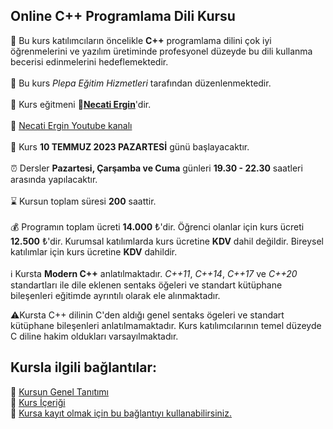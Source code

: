 ## Online C++ Programlama Dili Kursu

🎯 Bu kurs katılımcıların öncelikle __C++__ programlama dilini çok iyi öğrenmelerini ve yazılım üretiminde profesyonel düzeyde bu dili kullanma becerisi edinmelerini hedeflemektedir.<br><br>
🏫 Bu kurs _Plepa Eğitim Hizmetleri_ tarafından düzenlenmektedir.<br><br>
👨 Kurs eğitmeni **&#128279;[Necati Ergin](https://www.linkedin.com/in/necati-ergin-045768176/)**'dir.<br><br>
👨 [Necati Ergin Youtube kanalı](https://www.youtube.com/@necatiergin)<br><br>
📅 Kurs __10 TEMMUZ 2023 PAZARTESİ__ günü başlayacaktır. <br><br>
⏰ Dersler __Pazartesi, Çarşamba ve Cuma__ günleri __19.30 - 22.30__ saatleri arasında yapılacaktır.<br><br>
⌛ Kursun toplam süresi __200__ saattir. <br><br>
💰️ Programın toplam ücreti **14.000** &#8378;'dir. Öğrenci olanlar için kurs ücreti **12.500** &#8378;'dir. Kurumsal katılımlarda kurs ücretine **KDV** dahil değildir. Bireysel katılımlar için kurs ücretine **KDV** dahildir.<br><br>
ℹ️   Kursta __Modern C++__ anlatılmaktadır. _C++11_, _C++14_, _C++17_ ve _C++20_ standartları ile dile eklenen sentaks öğeleri ve standart kütüphane bileşenleri eğitimde ayrıntılı olarak ele alınmaktadır. <br>

⚠Kursta C++ dilinin C'den aldığı genel sentaks ögeleri ve standart kütüphane bileşenleri anlatılmamaktadır. Kurs katılımcılarının temel düzeyde C diline hakim oldukları varsayılmaktadır.

## Kursla ilgili bağlantılar:
&#128279; [Kursun Genel Tanıtımı](https://github.com/necatiergin/TEMMUZ_2023_ONLINE_CPLUSPLUS_KURSU/blob/main/kurs_tanitimi.md)<br>
&#128279; [Kurs İçeriği](https://github.com/necatiergin/kurs_programlari/blob/main/cplusplus_kurs_icerigi.md)<br>
&#128279; [Kursa kayıt olmak için bu bağlantıyı kullanabilirsiniz.](https://us02web.zoom.us/meeting/register/tZEkde6qrzguHdN7uGngFhIpr2J3aDLSdg5O)



